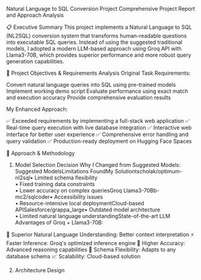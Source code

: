 Natural Language to SQL Conversion Project
Comprehensive Project Report and Approach Analysis

📋 Executive Summary
This project implements a Natural Language to SQL (NL2SQL) conversion system that transforms human-readable questions into executable SQL queries. Instead of using the suggested traditional models, I adopted a modern LLM-based approach using Groq API with Llama3-70B, which provides superior performance and more robust query generation capabilities.

🎯 Project Objectives & Requirements Analysis
Original Task Requirements:

Convert natural language queries into SQL using pre-trained models
Implement working demo script
Evaluate performance using exact match and execution accuracy
Provide comprehensive evaluation results

My Enhanced Approach:

✅ Exceeded requirements by implementing a full-stack web application
✅ Real-time query execution with live database integration
✅ Interactive web interface for better user experience
✅ Comprehensive error handling and query validation
✅ Production-ready deployment on Hugging Face Spaces


🔄 Approach & Methodology
1. Model Selection Decision
Why I Changed from Suggested Models:
Suggested ModelsLimitations FoundMy Solutiontscholak/optimum-nl2sql• Limited schema flexibility<br>• Fixed training data constraints<br>• Lower accuracy on complex queriesGroq Llama3-70Bb-mc2/sqlcoder• Accessibility issues<br>• Resource-intensive local deploymentCloud-based APISalesforce/grappa_large• Outdated model architecture<br>• Limited natural language understandingState-of-the-art LLM
Advantages of Groq + Llama3-70B:

🚀 Superior Natural Language Understanding: Better context interpretation
⚡ Faster Inference: Groq's optimized inference engine
🎯 Higher Accuracy: Advanced reasoning capabilities
🔧 Schema Flexibility: Adapts to any database schema
📈 Scalability: Cloud-based solution

2. Architecture Design
